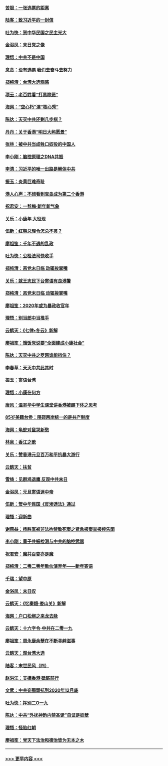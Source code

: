 #### [苦胆：一张选票的距离](../pages/nsc993/n11788914.md?t=01131611) 
#### [陆客：致习近平的一封信](../pages/nsc993/n11788867.md?t=01131611) 
#### [吐为快：贺中华民国之民主光大](../pages/nsc993/n11788618.md?t=01131611) 
#### [金浴凤：末日党之像](../pages/nsc993/n11787475.md?t=01131611) 
#### [理悟：中共不是中国](../pages/nsc993/n11787463.md?t=01131611) 
#### [念贲：没有选票  我们去奋斗去努力](../pages/nsc993/n11787398.md?t=01131611) 
#### [郑纯清：台湾大选观感](../pages/nsc993/n11786210.md?t=01131611) 
#### [项云：老百姓看“打黑除恶”](../pages/nsc993/n11785398.md?t=01131611) 
#### [海网：“空心朽”演“核心秀”](../pages/nsc993/n11783874.md?t=01131611) 
#### [陈达：天灭中共还剩几步棋？](../pages/nsc993/n11783719.md?t=01131611) 
#### [丹丹：关于香港“明日大屿愿景”](../pages/nsc993/n11783273.md?t=01131611) 
#### [张林：被中共当成牲口奴役的中国人](../pages/nsc993/n11782397.md?t=01131611) 
#### [李小刚：脑控原理之DNA共振](../pages/nsc993/n11780962.md?t=01131611) 
#### [李清：习近平的唯一出路是解体中共](../pages/nsc993/n11780866.md?t=01131611) 
#### [振玉：炎黄巨难奇耻](../pages/nsc993/n11779632.md?t=01131611) 
#### [港人心声：不想看到宝岛成为第二个香港](../pages/nsc993/n11778817.md?t=01131611) 
#### [祝君安：一剪梅‧新年新气象](../pages/nsc993/n11776340.md?t=01131611) 
#### [关乐：小康年 大役现](../pages/nsc993/n11774213.md?t=01131611) 
#### [伍新：红朝总理令怎总不灵？](../pages/nsc993/n11770813.md?t=01131611) 
#### [廖祖笙：千年不遇的乱政](../pages/nsc993/n11770373.md?t=01131611) 
#### [吐为快：公检法司快收手](../pages/nsc993/n11770359.md?t=01131611) 
#### [郑纯清：恶党末日临 动辄挨掌嘴](../pages/nsc993/n11769912.md?t=01131611) 
#### [关乐：就王志民下台寄语有良港警](../pages/nsc993/n11769903.md?t=01131611) 
#### [郑纯清：恶党末日临 动辄挨掌嘴](../pages/nsc993/n11769356.md?t=01131611) 
#### [廖祖笙：2020年或为暴政收官年](../pages/nsc993/n11768216.md?t=01131611) 
#### [理悟：别当郎中当推手](../pages/nsc993/n11768243.md?t=01131611) 
#### [云鹤天：《七律▪冬云》新解](../pages/nsc993/n11768204.md?t=01131611) 
#### [廖祖笙：饿饭党说要“全面建成小康社会”](../pages/nsc993/n11767482.md?t=01131611) 
#### [陈达：天灭中共之罗网谁能挡住？](../pages/nsc993/n11767465.md?t=01131611) 
#### [李春草：天灭中共此其时](../pages/nsc993/n11767452.md?t=01131611) 
#### [振玉：寄语台湾](../pages/nsc993/n11767432.md?t=01131611) 
#### [理悟：小康在何方](../pages/nsc993/n11767394.md?t=01131611) 
#### [唐风：温哥华中学生课堂讲香港被踢下体之思考](../pages/nsc993/n11766848.md?t=01131611) 
#### [85岁美籍台侨：阻碍两岸统一的是共产制度](../pages/nsc993/n11765043.md?t=01131611) 
#### [海网：龟蛇对鼠哭新愁](../pages/nsc993/n11764895.md?t=01131611) 
#### [林泉：香江之歌](../pages/nsc993/n11764415.md?t=01131611) 
#### [关乐：赞香港元旦百万和平抗暴大游行](../pages/nsc993/n11764382.md?t=01131611) 
#### [云鹤天：扶贫](../pages/nsc993/n11764245.md?t=01131611) 
#### [雪绮：见群鸡退鹰  反观中共末日](../pages/nsc993/n11762112.md?t=01131611) 
#### [金浴凤：元旦寄语迷中帝](../pages/nsc993/n11761788.md?t=01131611) 
#### [伍新：贺中华民国《反渗透法》通过](../pages/nsc993/n11761994.md?t=01131611) 
#### [理悟：迎新曲](../pages/nsc993/n11761152.md?t=01131611) 
#### [谢燕益：杨胜军被非法拘禁致死案之紧急报案举报控告函](../pages/nsc993/n11756134.md?t=01131611) 
#### [李小刚：量子共振检测与中共的脑控武器](../pages/nsc993/n11754518.md?t=01131611) 
#### [祝君安：魔共百变亦是魔](../pages/nsc993/n11754469.md?t=01131611) 
#### [郑纯清：二零二零年散伙演弃年——新年寄语](../pages/nsc993/n11754195.md?t=01131611) 
#### [千瑞：望中原](../pages/nsc993/n11754159.md?t=01131611) 
#### [金浴凤：末日叹](../pages/nsc993/n11752359.md?t=01131611) 
#### [云鹤天：《忆秦娥‧娄山关》新解](../pages/nsc993/n11752348.md?t=01131611) 
#### [海网：户口松绑之来龙去脉](../pages/nsc993/n11752328.md?t=01131611) 
#### [云鹤天：十六字令‧中共在二零一九](../pages/nsc993/n11752305.md?t=01131611) 
#### [廖祖笙：周永康余孽在不断寻衅滋事](../pages/nsc993/n11751013.md?t=01131611) 
#### [云鹤天：观台湾大选](../pages/nsc993/n11751007.md?t=01131611) 
#### [陆客：末世民风（四）](../pages/nsc993/n11749203.md?t=01131611) 
#### [赵洪江：支撑香港 砥砺前行](../pages/nsc993/n11748482.md?t=01131611) 
#### [文武：中共妄图顽抗到2020年12月底](../pages/nsc993/n11748446.md?t=01131611) 
#### [吐为快：挥别二O一九](../pages/nsc993/n11748411.md?t=01131611) 
#### [陈达：中共“外扰神韵内禁圣诞”自证是妖孽](../pages/nsc993/n11748226.md?t=01131611) 
#### [理悟：怪胎红朝](../pages/nsc993/n11748206.md?t=01131611) 
#### [廖祖笙：党天下法治和德治皆为无本之木](../pages/nsc993/n11748135.md?t=01131611) 

----
#### [ >>> 更早内容 <<< ](../indexes/nsc993-earlier.md)
